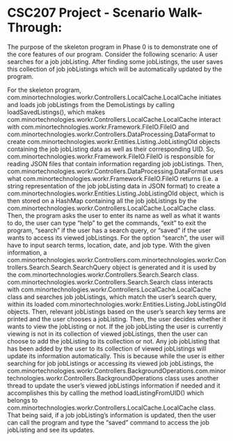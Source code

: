 # CSC207 Project - Scenario Walk-Through:

The purpose of the skeleton program in Phase 0 is to demonstrate one of the core features of our program. Consider the following scenario: A user searches for a job jobListing. After finding some jobListings, the user saves this collection of job jobListings which will be automatically updated by the program.

For the skeleton program, com.minortechnologies.workr.Controllers.LocalCache.LocalCache initiates and loads job jobListings from the DemoListings by calling loadSavedListings(), which makes com.minortechnologies.workr.Controllers.LocalCache.LocalCache interact with com.minortechnologies.workr.Framework.FileIO.FileIO and com.minortechnologies.workr.Controllers.DataProcessing.DataFormat to create com.minortechnologies.workr.Entities.Listing.JobListingOld objects containing the job jobListing data as well as their corresponding UID. So, com.minortechnologies.workr.Framework.FileIO.FileIO is responsible for reading JSON files that contain information regarding job jobListings. Then, com.minortechnologies.workr.Controllers.DataProcessing.DataFormat uses what com.minortechnologies.workr.Framework.FileIO.FileIO returns (i.e. a string representation of the job jobListing data in JSON format) to create a com.minortechnologies.workr.Entities.Listing.JobListingOld object, which is then stored on a HashMap containing all the job jobListings by the com.minortechnologies.workr.Controllers.LocalCache.LocalCache class. Then, the program asks the user to enter its name as well as what it wants to do, the user can type “help” to get the commands, “exit” to exit the program, “search” if the user has a search query, or “saved” if the user wants to access its viewed jobListings.  For the option “search”, the user will have to input search terms, location, date, and job type. With the given information, a com.minortechnologies.workr.Controllers.com.minortechnologies.workr.Controllers.Search.Search.SearchQuery object is generated and it is used by the com.minortechnologies.workr.Controllers.Search.Search class. com.minortechnologies.workr.Controllers.Search.Search class interacts with com.minortechnologies.workr.Controllers.LocalCache.LocalCache class and searches job jobListings, which match the user’s search query, within its loaded com.minortechnologies.workr.Entities.Listing.JobListingOld objects. Then, relevant jobListings based on the user’s search key terms are printed and the user chooses a jobListing. Then, the user decides whether it wants to view the jobListing or not. If the job jobListing the user is currently viewing is not in its collection of viewed jobListings, then the user can choose to add the jobListing to its collection or not.  Any job jobListing that has been added by the user to its collection of viewed jobListings will update its information automatically. This is because while the user is either searching for job jobListings or accessing its viewed job jobListings, the com.minortechnologies.workr.Controllers.BackgroundOperations.com.minortechnologies.workr.Controllers.BackgroundOperations class uses another thread to update the user’s viewed jobListings information if needed and it accomplishes this by calling the method loadListingFromUID() which belongs to com.minortechnologies.workr.Controllers.LocalCache.LocalCache class. That being said, if a job jobListing’s information is updated, then the user can call the program and type the “saved” command to access the job jobListing and see its updates. 
